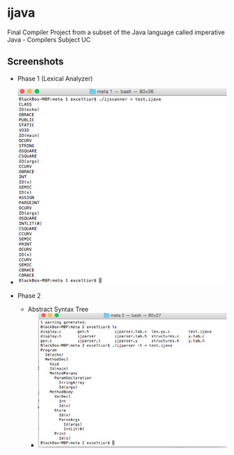 # ijava
Final Compiler Project from a subset of the Java language called imperative Java - Compilers Subject UC

Screenshots
----------------

- Phase 1 (Lexical Analyzer)
 - <img src="https://github.com/cyberaa/ijava/blob/master/Screenshots/lexer.png" width="500px">
 
 - Phase 2
    - Abstract Syntax Tree
      - <img src="https://github.com/cyberaa/ijava/blob/master/Screenshots/yacc%20-%20AST.png" width="500px">
